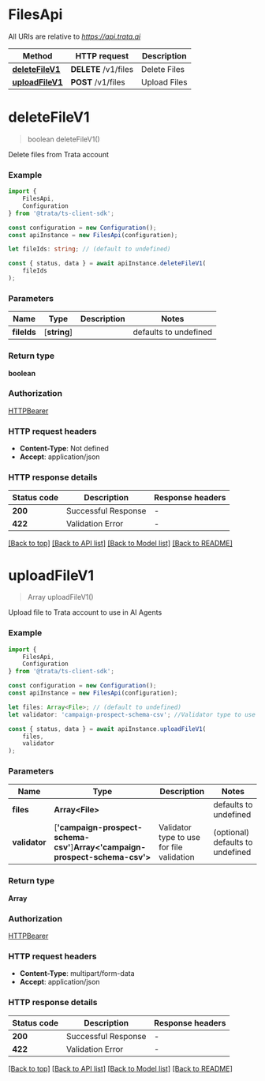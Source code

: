 # FilesApi

All URIs are relative to *https://api.trata.ai*

|Method | HTTP request | Description|
|------------- | ------------- | -------------|
|[**deleteFileV1**](#deletefilev1) | **DELETE** /v1/files | Delete Files|
|[**uploadFileV1**](#uploadfilev1) | **POST** /v1/files | Upload Files|

# **deleteFileV1**
> boolean deleteFileV1()

Delete files from Trata account

### Example

```typescript
import {
    FilesApi,
    Configuration
} from '@trata/ts-client-sdk';

const configuration = new Configuration();
const apiInstance = new FilesApi(configuration);

let fileIds: string; // (default to undefined)

const { status, data } = await apiInstance.deleteFileV1(
    fileIds
);
```

### Parameters

|Name | Type | Description  | Notes|
|------------- | ------------- | ------------- | -------------|
| **fileIds** | [**string**] |  | defaults to undefined|


### Return type

**boolean**

### Authorization

[HTTPBearer](../README.md#HTTPBearer)

### HTTP request headers

 - **Content-Type**: Not defined
 - **Accept**: application/json


### HTTP response details
| Status code | Description | Response headers |
|-------------|-------------|------------------|
|**200** | Successful Response |  -  |
|**422** | Validation Error |  -  |

[[Back to top]](#) [[Back to API list]](../README.md#documentation-for-api-endpoints) [[Back to Model list]](../README.md#documentation-for-models) [[Back to README]](../README.md)

# **uploadFileV1**
> Array<Files> uploadFileV1()

Upload file to Trata account to use in AI Agents

### Example

```typescript
import {
    FilesApi,
    Configuration
} from '@trata/ts-client-sdk';

const configuration = new Configuration();
const apiInstance = new FilesApi(configuration);

let files: Array<File>; // (default to undefined)
let validator: 'campaign-prospect-schema-csv'; //Validator type to use for file validation (optional) (default to undefined)

const { status, data } = await apiInstance.uploadFileV1(
    files,
    validator
);
```

### Parameters

|Name | Type | Description  | Notes|
|------------- | ------------- | ------------- | -------------|
| **files** | **Array&lt;File&gt;** |  | defaults to undefined|
| **validator** | [**&#39;campaign-prospect-schema-csv&#39;**]**Array<&#39;campaign-prospect-schema-csv&#39;>** | Validator type to use for file validation | (optional) defaults to undefined|


### Return type

**Array<Files>**

### Authorization

[HTTPBearer](../README.md#HTTPBearer)

### HTTP request headers

 - **Content-Type**: multipart/form-data
 - **Accept**: application/json


### HTTP response details
| Status code | Description | Response headers |
|-------------|-------------|------------------|
|**200** | Successful Response |  -  |
|**422** | Validation Error |  -  |

[[Back to top]](#) [[Back to API list]](../README.md#documentation-for-api-endpoints) [[Back to Model list]](../README.md#documentation-for-models) [[Back to README]](../README.md)

